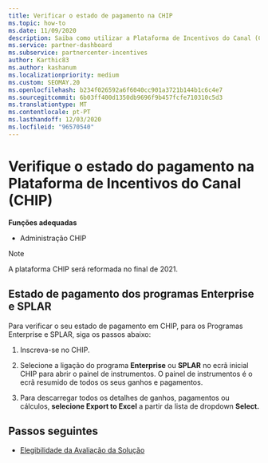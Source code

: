 ```yaml
---
title: Verificar o estado de pagamento na CHIP
ms.topic: how-to
ms.date: 11/09/2020
description: Saiba como utilizar a Plataforma de Incentivos do Canal (CHIP) para verificar o estado do pagamento. Note que chip será reformado no final de 2021.
ms.service: partner-dashboard
ms.subservice: partnercenter-incentives
author: Karthic83
ms.author: kashanum
ms.localizationpriority: medium
ms.custom: SEOMAY.20
ms.openlocfilehash: b234f026592a6f6040cc901a3721b144b1c6c4e7
ms.sourcegitcommit: 6b03ff400d1350db9696f9b457fcfe710310c5d3
ms.translationtype: MT
ms.contentlocale: pt-PT
ms.lasthandoff: 12/03/2020
ms.locfileid: "96570540"
---
```

# <a name="check-payment-status-in-the-channel-incentives-platform-chip"></a>Verifique o estado do pagamento na Plataforma de Incentivos do Canal (CHIP)

**Funções adequadas**

- Administração CHIP

>[!NOTE]
>A plataforma CHIP será reformada no final de 2021.

## <a name="payment-status-for-the-enterprise-and-splar-programs"></a>Estado de pagamento dos programas Enterprise e SPLAR

Para verificar o seu estado de pagamento em CHIP, para os Programas Enterprise e SPLAR, siga os passos abaixo:

1. Inscreva-se no CHIP.
 
1. Selecione a ligação do programa **Enterprise** ou **SPLAR** no ecrã inicial CHIP para abrir o painel de instrumentos. O painel de instrumentos é o ecrã resumido de todos os seus ganhos e pagamentos.
 
1. Para descarregar todos os detalhes de ganhos, pagamentos ou cálculos, **selecione Export to Excel** a partir da lista de dropdown **Select.**

## <a name="next-steps"></a>Passos seguintes

- [Elegibilidade da Avaliação da Solução](chip-solution-assessment.md) 
